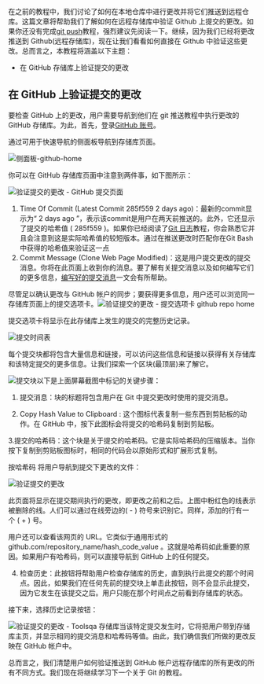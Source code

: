 在之前的教程中，我们讨论了如何在本地仓库中进行更改并将它们推送到远程仓库。这篇文章将帮助我们了解如何在远程存储库中验证 Github 上提交的更改。如果你还没有完成[git push](https://www.toolsqa.com/git/git-push/)教程，强烈建议先阅读一下。继续，因为我们已经将更改推送到 Github(远程存储库)，现在让我们看看如何直接在 Github 中验证这些更改。总而言之，本教程将涵盖以下主题：

-   在 GitHub 存储库上验证提交的更改

## 在 GitHub 上验证提交的更改

要检查 GitHub 上的更改，用户需要导航到他们在 git 推送教程中执行更改的 GitHub 存储库。为此，首先，登录[GitHub 账号](https://github.com/login)。

通过可用于快速导航的侧面板导航到存储库页面。

![侧面板-github-home](https://www.toolsqa.com/gallery/Git/1.side-panel-github-home.png)

你可以在 GitHub 存储库页面中注意到两件事，如下图所示：

![验证提交的更改 - GitHub 提交页面](https://www.toolsqa.com/gallery/Git/2.Verify%20Committed%20Changes%20-%20GitHub%20Commits%20Page.png)

1.  Time Of Commit (Latest Commit 285f559 2 days ago)：最新的commit显示为“ 2 days ago ”，表示该commit是用户在两天前推送的。此外，它还显示了提交的哈希值 ( 285f559 )。如果你已经阅读了[Git 日志](https://www.toolsqa.com/git/git-log/)教程，你会熟悉它并且会注意到这是实际哈希值的较短版本。通过在推送更改时匹配你在Git Bash中获得的哈希值来验证这一点
2.  Commit Message (Clone Web Page Modified)：这是用户提交更改的提交消息。你将在此页面上收到你的消息。要了解有关提交消息以及如何编写它们的更多信息，[编写好的提交消息](https://www.toolsqa.com/git/writing-good-commit-messages/)一文会有所帮助。

尽管足以确认更改与 GitHub 帐户的同步；要获得更多信息，用户还可以浏览同一存储库页面上的提交选项卡。![验证提交的更改 - 提交选项卡 github repo home](https://www.toolsqa.com/gallery/Git/3.Verify%20Committed%20Changes%20-%20Commit%20tab%20github%20repo%20home.png)

提交选项卡将显示在此存储库上发生的提交的完整历史记录。

![提交时间表](https://www.toolsqa.com/gallery/Git/4.timeline-of-commits.png)

每个提交块都将包含大量信息和链接，可以访问这些信息和链接以获得有关存储库和该特定提交的更多信息。让我们探索一个区块(最顶层)来了解它。

![提交块](https://www.toolsqa.com/gallery/Git/5.commit-block.png)以下是上面屏幕截图中标记的关键步骤：

1. 提交消息：块的标题将包含用户在 Git 中提交更改时使用的提交消息。

2. Copy Hash Value to Clipboard : 这个图标代表复制一些东西到剪贴板的动作。在 GitHub 中，按下此图标会将提交的哈希码复制到剪贴板。

3.提交的哈希码：这个块是关于提交的哈希码。它是实际哈希码的压缩版本。当你按下复制到剪贴板图标时，相同的代码会以原始形式和扩展形式复制。

按哈希码 将用户导航到提交下更改的文件：

![验证提交的更改](https://www.toolsqa.com/gallery/Git/6.Verify%20Committed%20Changes.png)

此页面将显示在提交期间执行的更改，即更改之前和之后。上图中粉红色的线表示被删除的线。人们可以通过在线旁边的( - ) 符号来识别它。同样，添加的行有一个 ( + ) 号。

用户还可以查看该网页的 URL。它类似于通用形式的github.com/repository_name/hash_code_value 。这就是哈希码如此重要的原因。如果用户有哈希码，则可以直接导航到 GitHub 上的任何提交。

4. 检查历史：此按钮将帮助用户检查存储库的历史，直到执行此提交的那个时间点。因此，如果我们在任何先前的提交块上单击此按钮，则不会显示此提交，因为它发生在该提交之后。用户只能在那个时间点之前看到存储库的状态。

接下来，选择历史记录按钮：

![验证提交的更改 - Toolsqa 存储库](https://www.toolsqa.com/gallery/Git/7.Verify%20Committed%20Changes%20-%20Toolsqa%20Repository.png)当该特定提交发生时，它将把用户带到存储库主页，并显示相同的提交消息和哈希码等值。由此，我们确信我们所做的更改反映在 GitHub 帐户中。

总而言之，我们清楚用户如何验证推送到 GitHub 帐户远程存储库的所有更改的所有不同方式。我们现在将继续学习下一个关于 Git 的教程。